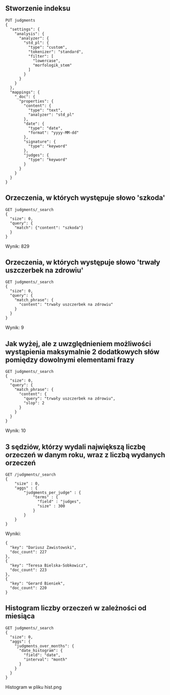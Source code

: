 ## Stworzenie indeksu
```
PUT judgments
{
  "settings": {
    "analysis": {
      "analyzer": {
        "std_pl": { 
          "type": "custom",
          "tokenizer": "standard",
          "filter": [
            "lowercase",
            "morfologik_stem"
          ]
        }
      }
    }
  },
  "mappings": {
    "_doc": {
      "properties": {
        "content": {
          "type": "text",
          "analyzer": "std_pl"
        },
        "date": {
          "type": "date",
          "format": "yyyy-MM-dd"
        },
        "signature": {
          "type": "keyword"
        },
        "judges": {
          "type": "keyword"
        }
      }
    }
  }
}
```


## Orzeczenia, w których występuje słowo 'szkoda'
```
GET judgments/_search
{
  "size": 0,
  "query": {
    "match": {"content": "szkoda"}
  }
}
```

Wynik: 829


## Orzeczenia, w których występuje słowo 'trwały uszczerbek na zdrowiu'
```
GET judgments/_search
{
  "size": 0,
  "query": {
    "match_phrase": {
      "content": "trwały uszczerbek na zdrowiu"
    }
  }
}
```

Wynik: 9


## Jak wyżej, ale z uwzględnieniem możliwości wystąpienia maksymalnie 2 dodatkowych słów pomiędzy dowolnymi elementami frazy
```
GET judgments/_search
{
  "size": 0,
  "query": {
    "match_phrase": {
      "content": {
        "query": "trwały uszczerbek na zdrowiu",
        "slop": 2
      }
    }
  }
}
```

Wynik: 10


## 3 sędziów, którzy wydali największą liczbę orzeczeń w danym roku, wraz z liczbą wydanych orzeczeń
```
GET /judgments/_search
{
    "size" : 0,
    "aggs" : { 
        "judgments_per_judge" : { 
            "terms" : { 
              "field" : "judges",
              "size" : 300
            }
        }
    }
}
```

Wyniki:
```
{
  "key": "Dariusz Zawistowski",
  "doc_count": 227
},
{
  "key": "Teresa Bielska-Sobkowicz",
  "doc_count": 223
},
{
  "key": "Gerard Bieniek",
  "doc_count": 220
}
```


## Histogram liczby orzeczeń w zależności od miesiąca

```
GET judgments/_search
{
  "size": 0,
  "aggs": {
    "judgments_over_months": {
      "date_histogram": {
        "field": "date",
        "interval": "month"
      }
    }
  }
}
```

Histogram w pliku hist.png
